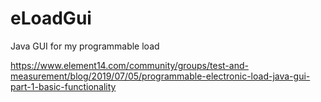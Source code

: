# eLoadGui
Java GUI for my programmable load

https://www.element14.com/community/groups/test-and-measurement/blog/2019/07/05/programmable-electronic-load-java-gui-part-1-basic-functionality